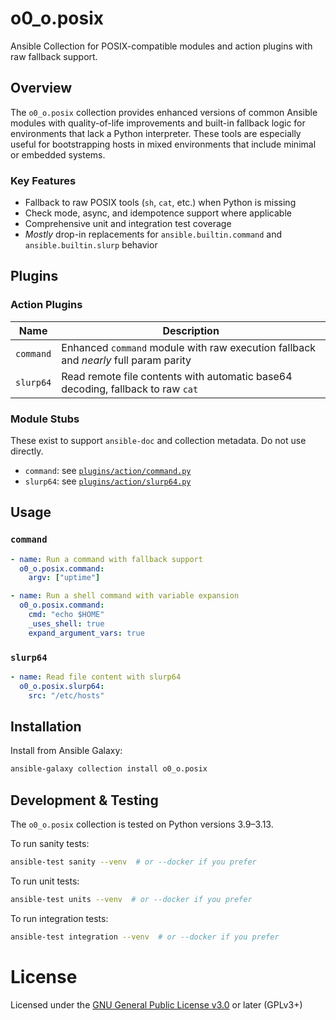 # o0_o.posix

Ansible Collection for POSIX-compatible modules and action plugins with raw fallback support.

## Overview

The `o0_o.posix` collection provides enhanced versions of common Ansible modules with quality-of-life improvements and built-in fallback logic for environments that lack a Python interpreter. These tools are especially useful for bootstrapping hosts in mixed environments that include minimal or embedded systems.

### Key Features

- Fallback to raw POSIX tools (`sh`, `cat`, etc.) when Python is missing
- Check mode, async, and idempotence support where applicable
- Comprehensive unit and integration test coverage
- _Mostly_ drop-in replacements for `ansible.builtin.command` and `ansible.builtin.slurp` behavior

## Plugins

### Action Plugins

| Name       | Description                                                                 |
|------------|-----------------------------------------------------------------------------|
| `command`  | Enhanced `command` module with raw execution fallback and _nearly_ full param parity |
| `slurp64`  | Read remote file contents with automatic base64 decoding, fallback to raw `cat`       |

### Module Stubs

These exist to support `ansible-doc` and collection metadata. Do not use directly.

- `command`: see [`plugins/action/command.py`](plugins/action/command.py)
- `slurp64`: see [`plugins/action/slurp64.py`](plugins/action/slurp64.py)

## Usage

### `command`

```yaml
- name: Run a command with fallback support
  o0_o.posix.command:
    argv: ["uptime"]

- name: Run a shell command with variable expansion
  o0_o.posix.command:
    cmd: "echo $HOME"
    _uses_shell: true
    expand_argument_vars: true
```

### `slurp64`

```yaml
- name: Read file content with slurp64
  o0_o.posix.slurp64:
    src: "/etc/hosts"
```

## Installation

Install from Ansible Galaxy:

```sh
ansible-galaxy collection install o0_o.posix
```

## Development & Testing

The `o0_o.posix` collection is tested on Python versions 3.9–3.13.

To run sanity tests:

```sh
ansible-test sanity --venv  # or --docker if you prefer
```

To run unit tests:

```sh
ansible-test units --venv  # or --docker if you prefer
```

To run integration tests:

```sh
ansible-test integration --venv  # or --docker if you prefer
```

# License

Licensed under the [GNU General Public License v3.0](https://www.gnu.org/licenses/gpl-3.0.txt) or later (GPLv3+)
